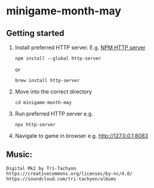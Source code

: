 # minigame-month-may
 
## Getting started
1. Install preferred HTTP server. E.g. [NPM HTTP server](https://www.npmjs.com/package/http-server)

   ```shell
   npm install --global http-server
   ```

   or

    ```shell
   brew install http-server
   ```

1. Move into the correct directory

    ```shell
    cd minigame-month-may
    ```

1. Run preferred HTTP server e.g. 

   ```shell
   npx http-server
   ```

1. Navigate to game in browser e.g. http://127.0.0.1:8083


## Music:
```
Digital Mk2 by Tri-Tachyon
https://creativecommons.org/licenses/by-nc/4.0/
https://soundcloud.com/tri-tachyon/albums
```

